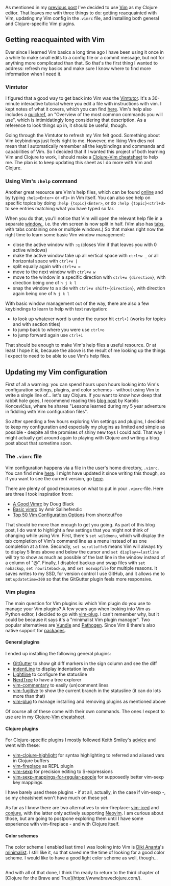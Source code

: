 <!--
.. title: (clj 2) Setting up Vim for Clojure
.. slug: clj2-setting-up-vim
.. date: 2020-05-05 21:55:15 UTC+02:00
.. tags: clojure, programming, vim
.. category: clojure
.. link: 
.. description:
.. type: text
-->

As mentioned in my [previous post](link://slug/clj1-deciding-on-an-editor) I've decided to use [Vim](https://www.vim.org/) as my Clojure editor. That leaves me with three things to do: getting reacquainted with Vim, updating my Vim config in the .`vimrc` file, and installing both general and Clojure-specific Vim plugins.


## Getting reacquainted with Vim

Ever since I learned Vim basics a long time ago I have been using it once in a while to make small edits to a config file or a commit message, but not for anything more complicated than that. So that's the first thing I wanted to address: refresh my basics and make sure I know where to find more information when I need it.

### Vimtutor
I figured that a good way to get back into Vim was the [Vimtutor](https://vimhelp.org/usr_01.txt.html#vimtutor). It's a 30-minute interactive tutorial where you edit a file with instructions with vim. I kept notes of what it covers, which you can find [here](/my-projects/vimtutor). Vim's help also includes a [quickref](https://vimhelp.org/quickref.txt.html), an "Overview of the most common commands you will use", which is intimidatingly long considering that description. As a reference to look things up in, it should be useful, though.

<!-- TEASER_END -->

Going through the Vimtutor to refresh my Vim felt good. Something about Vim keybindings just feels right to me. However, me liking Vim dies not mean that I automatically remember all the keybindings and commands and capabilities of Vim. So I decided that if I wanted this project of both learning Vim and Clojure to work, I should make a [Clojure-Vim cheatsheet](/my-projects/clojure-vim-cheatsheet) to help me. The plan is to keep updating this sheet as I do more with Vim and Clojure.

### Using Vim's `:help` command
Another great resource are Vim's help files, which can be found [online](https://vimhelp.org/) and by typing `:help<Enter>` or `<F1>` in Vim itself. You can also see help on specific topics by doing `:help {topic}<Enter>`, or do `:help {topic}<ctrl+d>` to see entries matching what you have typed so far.

When you do that, you'll notice that Vim will open the relevant help file in a separate [window,](https://vimhelp.org/windows.txt.html), i.e. the vim screen is now split in half. (Vim also has [tabs](https://vimhelp.org/tabpage.txt.html), with tabs containing one or multiple windows.) So that makes right now the right time to learn some basic Vim window management:

- close the active window with `:q` (closes Vim if that leaves you with 0 active windows)
- make the active window take up all vertical space with `ctrl+w _` or all horizontal space with `ctrl+w |`
- split equally again with `ctrl+w =`
- move to the next window with `ctrl+w w`
- move to the window in a specific direction with `ctrl+w {direction}`, with direction being one of `h j k l`
- snap the window to a side with `ctrl+w shift+{direction}`, with direction again being one of `h j k l`

With basic window management out of the way, there are also a few keybindings to learn to help with text navigation:

- to look up whatever word is under the cursor hit `ctrl+]` (works for topics and with section titles)
- to jump back to where you were use `ctrl+o`
- to jump forward again use `ctrl+i`

That should be enough to make Vim's help files a useful resource. Or at least I hope it is, because the above is the result of me looking up the things I expect to need to be able to use Vim's help files.


## Updating my Vim configuration
First of all a warning: you can spend hours upon hours looking into Vim's configuration settings, plugins, and color schemes - without using Vim to write a single line of... let's say Clojure. If you want to know how deep that rabbit hole goes, I recommend reading this [blog post](http://karolis.koncevicius.lt/posts/porn_zen_and_vimrc/) by Karolis Koncevičius, where he shares "Lessons learned during my 5 year adventure in fiddling with Vim configuration files".

So after spending a few hours exploring Vim settings and plugins, I decided to keep my configuration and especially my plugins as limited and simple as possible - despite all the promises of shiny new toys I could add. That way I might actually get around again to playing with Clojure and writing a blog post about that sometime soon.

### The `.vimrc` file
Vim configuration happens via a file in the user's home directory, `.vimrc`. You can find mine [here](https://github.com/j19sch/dotfiles/blob/b1b62a2169058edd8a0f5069e694b8717890a1fb/vimrc). I might have updated it since writing this though, so if you want to see the current version, go [here](https://github.com/j19sch/dotfiles/blob/master/vimrc).

There are plenty of good resources on what to put in your `.vimrc`-file. Here are three I took inspiration from:

- [A Good Vimrc](https://dougblack.io/words/a-good-vimrc.html) by Doug Black
- [Basic vimrc](https://github.com/amix/vimrc/blob/master/vimrcs/basic.vim) by Amir Salihefendic
- [Top 50 Vim Configuration Options](https://www.shortcutfoo.com/blog/top-50-vim-configuration-options/) from shortcutFoo

That should be more than enough to get you going. As part of this blog post, I do want to highlight a few settings that you might not think of changing while using Vim. First, there's `set wildmenu`, which will display the tab completion of Vim's command line as a menu instead of as one completion at a time. Secondly, `set scrolloff=5` means Vim will always try to display 5 lines above and below the cursor and `set display+=lastline` will try to show as much as possible of the last line in the window instead of a column of "@". Finally, I disabled backup and swap files with `set nobackup`, `set nowritebackup`, and `set noswapfile` for multiple reasons. It saves writes to my SSD, for version control I use GitHub, and it allows me to set `updatetime=300` so that the GitGutter plugin feels more responsive.

### Vim plugins
The main question for Vim plugins is: which Vim plugin do you use to manage your Vim plugins? A few years ago when looking into Vim as Python editor, I decided to go with [vim-plug](https://github.com/junegunn/vim-plug). I can't remember why, but it could be because it says it's a "minimalist Vim plugin manager". Two popular alternatives are [Vundle](https://github.com/VundleVim/Vundle.vim) and [Pathogen](https://github.com/tpope/vim-pathogen). Since Vim 8 there's also native support for [packages](https://vimhelp.org/repeat.txt.html#packages).

#### General plugins
I ended up installing the following general plugins:

- [GitGutter](https://github.com/airblade/vim-gitgutter) to show git diff markers in the sign column and see the diff
- [indentLine](https://github.com/Yggdroot/indentLine) to display indentation levels
- [Lightline](https://github.com/itchyny/lightline.vim) to configure the statusline
- [NerdTree](https://github.com/preservim/nerdtree) to have a tree explorer
- [vim-commentary](https://github.com/tpope/vim-commentary) to easily (un)comment lines
- [vim-fugitive](https://github.com/tpope/vim-fugitive) to show the current branch in the statusline (it can do lots more than that)
- [vim-plug](https://github.com/junegunn/vim-plug) to manage installing and removing plugins as mentioned above

Of course all of these come with their own commands. The ones I expect to use are in my [Clojure-Vim cheatsheet](/my-projects/clojure-vim-cheatsheet/).

#### Clojure plugins
For Clojure-specific plugins I mostly followed Keith Smiley's [advice](https://thoughtbot.com/blog/writing-clojure-in-vim) and went with these:

- [vim-clojure-highlight](https://github.com/guns/vim-clojure-highlight) for syntax highlighting to referred and aliased vars in Clojure buffers
- [vim-fireplace](https://github.com/tpope/vim-fireplace) as REPL plugin
- [vim-sexp](https://github.com/guns/vim-sexp) for precision editing to S-expressions
- [vim-sexp-mappings-for-regular-people](https://github.com/tpope/vim-sexp-mappings-for-regular-people) for supposedly better vim-sexp key mappings

I have barely used these plugins - if at all, actually, in the case if vim-sexp -, so my cheatsheet won't have much on these yet.

As far as I know there are two alternatives to vim-fireplace: [vim-iced](https://github.com/liquidz/vim-iced) and [conjure](https://github.com/Olical/conjure), with the latter only actively supporting [Neovim](https://neovim.io/). I am curious about those, but am going to postpone exploring them until I have some experience with vim-fireplace - and with Clojure itself.

#### Color schemes
The color scheme I enabled last time I was looking into Vim is [Diki Ananta](https://dikiaap.id/)'s [minimalist](https://github.com/dikiaap/minimalist). I still like it, so that saved me the time of looking for a good color scheme. I would like to have a good light color scheme as well, though...

<div style='margin-bottom: 1.8rem' markdown="1"></div>
And with all of that done, I think I'm ready to return to the third chapter of [Clojure for the Brave and True](https://www.braveclojure.com/).